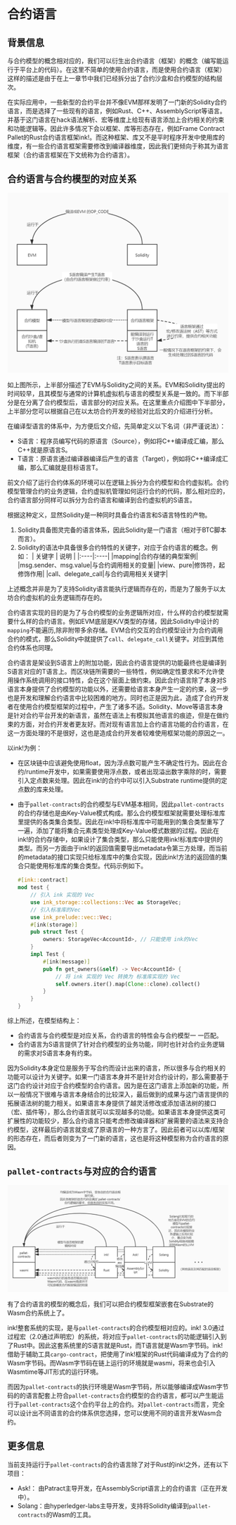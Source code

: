 # 合约语言

## 背景信息

与合约模型的概念相对应的，我们可以衍生出合约语言（框架）的概念（编写能运行于平台上的代码）。在这里不简单的使用合约语言，而是使用合约语言（框架）这样的描述是由于在上一章节中我们已经拆分出了合约沙盒和合约模型的结构层次。

在实际应用中，一些新型的合约平台并不像EVM那样发明了一门新的Solidity合约语言，而是选择了一些现有的语言，例如Rust、C++、AssemblyScript等语言。并基于这门语言在hack语法解析、宏等维度上给现有语言添加上合约相关的约束和功能逻辑等。因此许多情况下会以框架、库等形态存在，例如Frame Contract Pallet的Rust合约语言框架ink!。而这种框架、库又不是平时程序开发中使用库的维度，有一些合约语言框架需要修改到编译器维度，因此我们更倾向于称其为语言框架（合约语言框架在下文统称为合约语言）。

## 合约语言与合约模型的对应关系

![](./imgs/language_1.jpg)

如上图所示，上半部分描述了EVM与Solidity之间的关系。EVM和Solidity提出的时间较早，且其模型与通常的计算机虚拟机与语言的模型关系是一致的。而下半部分是在分离了合约模型后，语言部分的对应关系。在这里重点介绍图中下半部分，上半部分您可以根据自己在以太坊合约开发的经验对比后文的介绍进行分析。

在编译型语言的体系中，为方便后文介绍，先简单定义以下名词（非严谨说法）：

* S语言：程序员编写代码的原语言（Source），例如将C++编译成汇编，那么C++就是原语言S。
* T语言：原语言通过编译器编译后产生的语言（Target），例如将C++编译成汇编，那么汇编就是目标语言T。

前文介绍了运行合约体系的环境可以在逻辑上拆分为合约模型和合约虚拟机。合约模型管理合约的业务逻辑，合约虚拟机管理如何运行合约的代码，那么相对应的，合约语言部分同样可以拆分为合约语言和编译到合约虚拟机的S语言。

根据这种定义，显然Solidity是一种同时具备合约语言和S语言特性的产物。

1. Solidity具备图灵完备的语言体系，因此Solidity是一门语言（相对于BTC脚本而言）。
2. Solidity的语法中具备很多合约特性的关键字，对应于合约语言的概念。例如：
| 关键字                    | 说明                     |
|:----|:----|
|mapping|合约存储的典型案例|
|msg.sender、msg.value|与合约调用相关的变量|
|view、pure|修饰符，起修饰作用|
|call、delegate_call|与合约调用相关关键字|

上述概念并非是为了支持Solidity语言能执行逻辑而存在的，而是为了服务于以太坊合约虚拟机的业务逻辑而存在的。

合约语言实现的目的是为了与合约模型的业务逻辑所对应，什么样的合约模型就需要什么样的合约语言。例如EVM底层是K/V类型的存储，因此Solidity中设计的`mapping`不能遍历,除非附带多余存储。EVM合约交互的合约模型设计为合约调用合约的模式，那么Solidity中就提供了`call`、`delegate_call`关键字。对应到其他合约体系也同理。

合约语言是架设到S语言上的附加功能，因此合约语言提供的功能最终也是编译到S语言对应的T语言上。而区块链所需要的一些特性，例如确定性要求和不允许使用操作系统调用的接口特性，会在这个层面上做约束。因此合约语言除了本身对S语言本身提供了合约模型的功能以外，还需要给语言本身产生一定的约束，这一步也是开发和理解合约语言中比较困难的地方。同时也正是因为此，造成了合约开发者在使用合约模型框架的过程中，产生了诸多不适。Solidity、Move等语言本身是针对合约平台开发的新语言，虽然在语法上有模拟其他语言的痕迹，但是在做约束的方面，对合约开发者更友好。而对现有语言加上合约语言功能的合约语言，在这一方面处理的不是很好，这也是造成合约开发者较难使用框架功能的原因之一。

以ink!为例：

* 在区块链中应该避免使用float，因为浮点数可能产生不确定性行为。因此在合约/runtime开发中，如果需要使用浮点数，或者出现溢出数字乘除的时，需要引入定点数来处理。因此在ink!的合约中可以引入Substrate runtime提供的定点数的库来处理。
* 由于`pallet-contracts`的合约模型与EVM基本相同，因此`pallet-contracts`的合约存储也是由Key-Value模式构成。那么合约模型框架就需要处理标准库里提供的各类集合类型。因此在ink!中将标准库中可能用到的集合类型重写了一遍，添加了能将集合元素类型处理成Key-Value模式数据的过程。因此在ink!的合约存储中，如果设计了集合类型，那么只能使用ink!标准库中提供的类型。而另一方面由于ink!的返回值需要导出metadata令第三方处理，而当前的metadata的接口实现只给标准库中的集合实现，因此ink!方法的返回值的集合只能使用标准库的集合类型。代码示例如下。

    ```rust
    #[ink::contract]
    mod test {
        // 引入 ink 实现的 Vec
        use ink_storage::collections::Vec as StorageVec;
        // 引入标准库的Vec
        use ink_prelude::vec::Vec;
        #[ink(storage)]
        pub struct Test {
            owners: StorageVec<AccountId>, // 只能使用 ink的Vec
        }
        impl Test {
            #[ink(message)]
            pub fn get_owners(&self) -> Vec<AccountId> {
                // 将 ink 实现的 Vec 转换为 标准库实现的 Vec
                self.owners.iter().map(Clone::clone).collect()
            }
        }
    }
    ```

综上所述，在模型结构上：

* 合约语言与合约模型是对应关系，合约语言的特性会与合约模型一 一匹配。
* 合约语言为S语言提供了针对合约模型的业务功能，同时也针对合约业务逻辑的需求对S语言本身有约束。

因为Solidity本身定位是服务于写合约而设计出来的语言，所以很多与合约相关的功能可以设计为关键字。如果一门语言本身并不是针对合约设计的，那么需要基于这门合约设计对应于合约模型的合约语言。因为是在这门语言上添加新的功能，所以一般情况下很难与语言本身结合的比较深入，最后做到的成果与这门语言提供的拓展语法树的能力相关。如果语言本身提供了越灵活修改或添加语法树的接口（宏、插件等），那么合约语言就可以实现越多的功能。如果语言本身提供这类可扩展性的功能较少，那么合约语言只能考虑修改编译器和扩展需要的语法来支持合约模型，这样最后的语言就变成了原语言的一种方言了。因此前者可以以库/框架的形态存在，而后者则变为了一门新的语言，这也是将这种模型称为合约语言的原因。

## `pallet-contracts`与对应的合约语言

![](./imgs/language_2.jpg)

有了合约语言的模型的概念后，我们可以把合约模型框架嵌套在Substrate的Wasm合约系统上了。

ink!整套系统的实现，是与`pallet-contracts`的合约模型相对应的。ink! 3.0通过过程宏（2.0通过声明宏）的系统，将对应于`pallet-contracts`的功能逻辑引入到了Rust中。因此这套系统里的S语言就是Rust，而T语言就是Wasm字节码。ink!借助于辅助工具`cargo-contract`，把使用了ink!框架的Rust代码编译成为了合约的Wasm字节码。而Wasm字节码在链上运行的环境就是wasmi，将来也会引入Wasmtime等JIT形式的运行环境。

而因为`pallet-contracts`的执行环境是Wasm字节码，所以能够编译成Wasm字节码的的语言配套上符合`pallet-contracts`合约模型的合约语言，都可以产生能运行于`pallet-contracts`这个合约平台上的合约。对`pallet-contracts`而言，完全可以设计出不同语言的合约体系供您选择，您可以使用不同的语言开发Wasm合约。

## 更多信息

当前支持运行于`pallet-contracts`的合约语言除了对于Rust的ink!之外，还有以下项目：

* Ask!： 由Patract主导开发，在AssemblyScript语言上的合约语言（正在开发中）。
* Solang：由hyperledger-labs主导开发，支持将Solidity编译到`pallet-contracts`的Wasm的工具。

